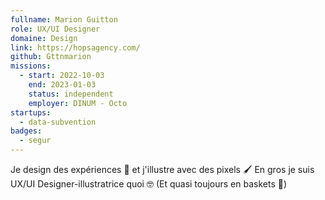 ```yaml
---
fullname: Marion Guitton
role: UX/UI Designer
domaine: Design
link: https://hopsagency.com/
github: Gttnmarion
missions:
  - start: 2022-10-03
    end: 2023-01-03
    status: independent
    employer: DINUM - Octo
startups:
  - data-subvention
badges:
  - segur
---
```


Je design des expériences 🧩 et j'illustre avec des pixels 🖌️
En gros je suis UX/UI Designer-illustratrice quoi 🤓
(Et quasi toujours en baskets 💪)
